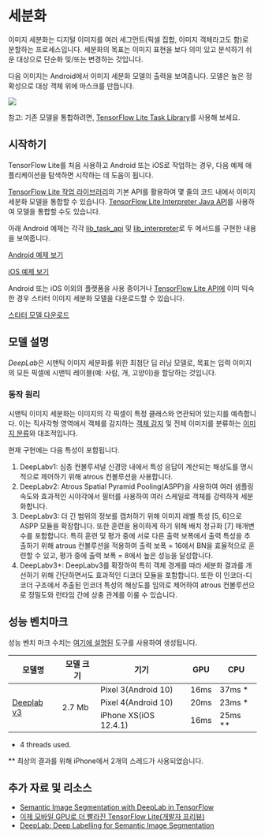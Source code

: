 # 세분화

이미지 세분화는 디지털 이미지를 여러 세그먼트(픽셀 집합, 이미지 객체라고도 함)로 분할하는 프로세스입니다. 세분화의 목표는 이미지 표현을 보다 의미 있고 분석하기 쉬운 대상으로 단순화 및/또는 변경하는 것입니다.

다음 이미지는 Android에서 이미지 세분화 모델의 출력을 보여줍니다. 모델은 높은 정확성으로 대상 객체 위에 마스크를 만듭니다.


<img src="../images/segmentation.png" class="attempt-right">

참고: 기존 모델을 통합하려면, [TensorFlow Lite Task Library](https://www.tensorflow.org/lite/inference_with_metadata/task_library/image_segmenter)를 사용해 보세요.

## 시작하기

TensorFlow Lite를 처음 사용하고 Android 또는 iOS로 작업하는 경우, 다음 예제 애플리케이션을 탐색하면 시작하는 데 도움이 됩니다.

[TensorFlow Lite 작업 라이브러리](../../inference_with_metadata/task_library/image_segmenter)의 기본 API를 활용하여 몇 줄의 코드 내에서 이미지 세분화 모델을 통합할 수 있습니다. [TensorFlow Lite Interpreter Java API](../../guide/inference#load_and_run_a_model_in_java)를 사용하여 모델을 통합할 수도 있습니다.

아래 Android 예제는 각각 [lib_task_api](https://github.com/tensorflow/examples/tree/master/lite/examples/image_segmentation/android/lib_task_api) 및 [lib_interpreter](https://github.com/tensorflow/examples/tree/master/lite/examples/image_segmentation/android/lib_interpreter)로 두 메서드를 구현한 내용을 보여줍니다.

<a class="button button-primary" href="https://github.com/tensorflow/examples/tree/master/lite/examples/image_segmentation/android">Android 예제 보기</a>

<a class="button button-primary" href="https://github.com/tensorflow/examples/tree/master/lite/examples/image_segmentation/ios">iOS 예제 보기</a>

Android 또는 iOS 이외의 플랫폼을 사용 중이거나 <a href="https://www.tensorflow.org/api_docs/python/tf/lite">TensorFlow Lite API에</a> 이미 익숙한 경우 스타터 이미지 세분화 모델을 다운로드할 수 있습니다.

<a class="button button-primary" href="https://tfhub.dev/tensorflow/lite-model/deeplabv3/1/metadata/2?lite-format=tflite">스타터 모델 다운로드</a>

## 모델 설명

*DeepLab*은 시맨틱 이미지 세분화를 위한 최첨단 딥 러닝 모델로, 목표는 입력 이미지의 모든 픽셀에 시맨틱 레이블(예: 사람, 개, 고양이)을 할당하는 것입니다.

### 동작 원리

시맨틱 이미지 세분화는 이미지의 각 픽셀이 특정 클래스와 연관되어 있는지를 예측합니다. 이는 직사각형 영역에서 객체를 감지하는 <a href="../object_detection/overview.md">객체 감지</a> 및 전체 이미지를 분류하는 <a href="../image_classification/overview.md">이미지 분류</a>와 대조적입니다.

현재 구현에는 다음 특성이 포함됩니다.

<ol>
  <li>DeepLabv1: 심층 컨볼루셔널 신경망 내에서 특성 응답이 계산되는 해상도를 명시적으로 제어하기 위해 atrous 컨볼루션을 사용합니다.</li>
  <li>DeepLabv2: Atrous Spatial Pyramid Pooling(ASPP)을 사용하여 여러 샘플링 속도와 효과적인 시야각에서 필터를 사용하여 여러 스케일로 객체를 강력하게 세분화합니다.</li>
  <li>DeepLabv3: 더 긴 범위의 정보를 캡처하기 위해 이미지 레벨 특성 [5, 6]으로 ASPP 모듈을 확장합니다. 또한 훈련을 용이하게 하기 위해 배치 정규화 [7] 매개변수를 포함합니다. 특히 훈련 및 평가 중에 서로 다른 출력 보폭에서 출력 특성을 추출하기 위해 atrous 컨볼루션을 적용하여 출력 보폭 = 16에서 BN을 효율적으로 훈련할 수 있고, 평가 중에 출력 보폭 = 8에서 높은 성능을 달성합니다.</li>
  <li>DeepLabv3+: DeepLabv3를 확장하여 특히 객체 경계를 따라 세분화 결과를 개선하기 위해 간단하면서도 효과적인 디코더 모듈을 포함합니다. 또한 이 인코더-디코더 구조에서 추출된 인코더 특성의 해상도를 임의로 제어하여 atrous 컨볼루션으로 정밀도와 런타임 간에 상충 관계를 이룰 수 있습니다.</li>
</ol>

## 성능 벤치마크

성능 벤치 마크 수치는 [여기에 설명된](https://www.tensorflow.org/lite/performance/benchmarks) 도구를 사용하여 생성됩니다.

<table>
  <thead>
    <tr>
      <th>모델명</th>
      <th>모델 크기</th>
      <th>기기</th>
      <th>GPU</th>
      <th>CPU</th>
    </tr>
  </thead>
  <tr>
    <td rowspan="3">
      <a href="https://tfhub.dev/tensorflow/lite-model/deeplabv3/1/metadata/2?lite-format=tflite">Deeplab v3</a>
    </td>
    <td rowspan="3">       2.7 Mb     </td>
    <td>Pixel 3(Android 10)</td>
    <td>16ms</td>
    <td>37ms *</td>
  </tr>
   <tr>
     <td>Pixel 4(Android 10)</td>
    <td>20ms</td>
    <td>23ms *</td>
  </tr>
   <tr>
     <td>iPhone XS(iOS 12.4.1)</td>
     <td>16ms</td>
    <td>25ms **</td>
  </tr>
</table>

* 4 threads used.

** 최상의 결과를 위해 iPhone에서 2개의 스레드가 사용되었습니다.

## 추가 자료 및 리소스

<ul>
  <li><a href="https://ai.googleblog.com/2018/03/semantic-image-segmentation-with.html">Semantic Image Segmentation with DeepLab in TensorFlow</a></li>
  <li><a href="https://medium.com/tensorflow/tensorflow-lite-now-faster-with-mobile-gpus-developer-preview-e15797e6dee7">이제 모바일 GPU로 더 빨라진 TensorFlow Lite(개발자 프리뷰)</a></li>
  <li><a href="https://github.com/tensorflow/models/tree/master/research/deeplab">DeepLab: Deep Labelling for Semantic Image Segmentation</a></li>
</ul>
